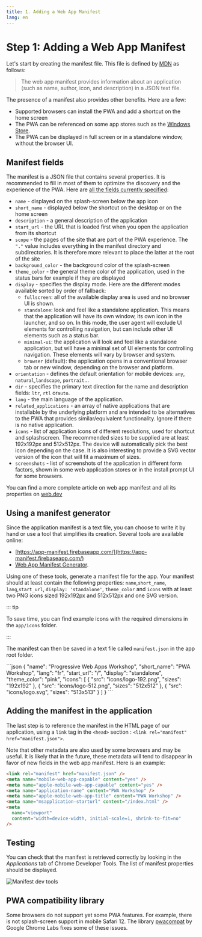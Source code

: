 ```yaml
---
title: 1. Adding a Web App Manifest
lang: en
---
```


# Step 1: Adding a Web App Manifest

Let's start by creating the manifest file. This file is defined by [MDN](https://developer.mozilla.org/en-US/docs/Web/Manifest) as follows:

> The web app manifest provides information about an application (such as name, author, icon, and description) in a JSON text file.

The presence of a manifest also provides other benefits. Here are a few:

- Supported browsers can install the PWA and add a shortcut on the home screen
- The PWA can be referenced on some app stores such as the [Windows Store](https://docs.microsoft.com/en-us/microsoft-edge/progressive-web-apps).
- The PWA can be displayed in full screen or in a standalone window, without the browser UI.

## Manifest fields

The manifest is a JSON file that contains several properties. It is recommended to fill in most of them to optimize the discovery and the experience of the PWA. Here are [all the fields currently specified](https://developer.mozilla.org/en/docs/Web/Manifest):

- `name` - displayed on the splash-screen below the app icon
- `short_name` - displayed below the shortcut on the desktop or on the home screen
- `description` - a general description of the application
- `start_url` - the URL that is loaded first when you open the application from its shortcut
- `scope` - the pages of the site that are part of the PWA experience. The `"."` value includes everything in the manifest directory and subdirectories. It is therefore more relevant to place the latter at the root of the site
- `background_color` - the background color of the splash-screen
- `theme_color` - the general theme color of the application, used in the status bars for example if they are displayed
- `display` - specifies the display mode. Here are the different modes available sorted by order of fallback:
  - `fullscreen`: all of the available display area is used and no browser UI is shown.
  - `standalone`: look and feel like a standalone application. This means that the application will have its own window, its own icon in the launcher, and so on. In this mode, the user agent will exclude UI elements for controlling navigation, but can include other UI elements such as a status bar.
  - `minimal-ui`: the application will look and feel like a standalone application, but will have a minimal set of UI elements for controlling navigation. These elements will vary by browser and system.
  - `browser` (default): the application opens in a conventional browser tab or new window, depending on the browser and platform.
- `orientation` - defines the default orientation for mobile devices: `any`, `natural`,`landscape`, `portrait`...
- `dir` - specifies the primary text direction for the name and description fields: `ltr`, `rtl` or`auto`.
- `lang` - the main language of the application.
- `related_applications` - an array of native applications that are installable by the underlying platform and are intended to be alternatives to the PWA that provides similar/equivalent functionality. Ignore if there is no native application.
- `icons` - list of application icons of different resolutions, used for shortcut and splashscreen. The recommended sizes to be supplied are at least 192x192px and 512x512px. The device will automatically pick the best icon depending on the case. It is also interesting to provide a SVG vector version of the icon that will fit a maximum of sizes.
- `screenshots` - list of screenshots of the application in different form factors, shown in some web application stores or in the install prompt UI for some browsers.

You can find a more complete article on web app manifest and all its properties on [web.dev](https://web.dev/articles/add-manifest)

## Using a manifest generator

Since the application manifest is a text file, you can choose to write it by hand or use a tool that simplifies its creation. Several tools are available online:

- [https://app-manifest.firebaseapp.com/](https://app-manifest.firebaseapp.com/)
- [Web App Manifest Generator](https://tomitm.github.io/appmanifest/).

Using one of these tools, generate a manifest file for the app. Your manifest should at least contain the following properties: `name`,`short_name`, `lang`,`start_url`, `display: 'standalone'`, `theme_color` and `icons` with at least two PNG icons sized 192x192px and 512x512px and one SVG version.

::: tip

To save time, you can find example icons with the required dimensions in the `app/icons` folder.

:::

The manifest can then be saved in a text file called `manifest.json` in the app root folder.

<Solution>
```json
{
  "name": "Progressive Web Apps Workshop",
  "short_name": "PWA Workshop",
  "lang": "fr",
  "start_url": "/",
  "display": "standalone",
  "theme_color": "pink",
  "icons": [
    {
      "src": "icons/logo-192.png",
      "sizes": "192x192"
    },
    {
      "src": "icons/logo-512.png",
      "sizes": "512x512"
    },
    {
      "src": "icons/logo.svg",
      "sizes": "513x513"
    }
  ]
}
```
</Solution>

## Adding the manifest in the application

The last step is to reference the manifest in the HTML page of our application, using a `link` tag in the `<head>` section : `<link rel="manifest" href="manifest.json">`.

Note that other metadata are also used by some browsers and may be useful. It is likely that in the future, these metadata will tend to disappear in favor of new fields in the web app manifest. Here is an example:

```html
<link rel="manifest" href="manifest.json" />
<meta name="mobile-web-app-capable" content="yes" />
<meta name="apple-mobile-web-app-capable" content="yes" />
<meta name="application-name" content="PWA Workshop" />
<meta name="apple-mobile-web-app-title" content="PWA Workshop" />
<meta name="msapplication-starturl" content="/index.html" />
<meta
  name="viewport"
  content="width=device-width, initial-scale=1, shrink-to-fit=no"
/>
```

## Testing

You can check that the manifest is retrieved correctly by looking in the _Applications_ tab of Chrome Developer Tools. The list of manifest properties should be displayed.

![Manifest dev tools](./readme_assets/manifest_dev_tools.png)

## PWA compatibility library

Some browsers do not support yet some PWA features. For example, there is not splash-screen support in mobile Safari 12. The library
[pwacompat](https://github.com/GoogleChromeLabs/pwacompat) by Google Chrome Labs fixes some of these issues.
